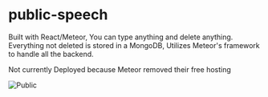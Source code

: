 # public-speech
Built with React/Meteor, You can type anything and delete anything. Everything not deleted is stored in a MongoDB, Utilizes Meteor's framework to handle all the backend.

Not currently Deployed because Meteor removed their free hosting

![Public](http://i.imgur.com/ixwn4sZ.jpg)
